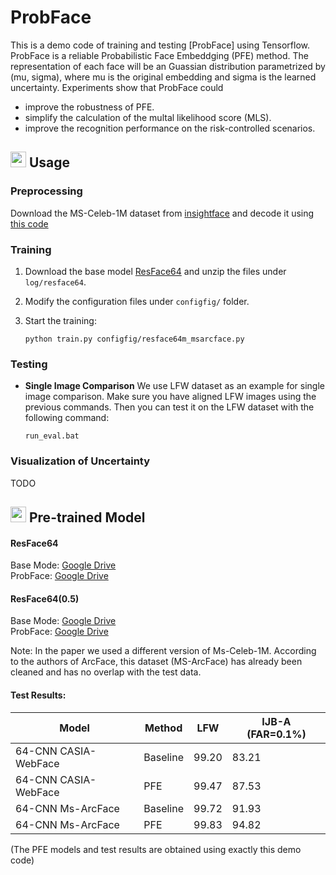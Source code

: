# ProbFace


This is a demo code of training and testing [ProbFace] using Tensorflow.
ProbFace is a reliable Probabilistic Face Embeddging (PFE) method.
The representation of each face will be an Guassian distribution parametrized by (mu, sigma), where mu is the original embedding and sigma is the learned uncertainty. Experiments show that ProbFace could
+ improve the robustness of PFE.
+ simplify the calculation of the multal likelihood score (MLS).
+ improve the recognition performance on the risk-controlled scenarios.


## <img src="https://image.flaticon.com/icons/svg/1/1383.svg" width="25"/> Usage

### Preprocessing

Download the MS-Celeb-1M dataset from [insightface](https://github.com/deepinsight/insightface/wiki/Dataset-Zoo) and decode it using [this code](https://github.com/deepinsight/insightface/blob/master/recognition/data/rec2image.py)

### Training
1. Download the base model [ResFace64](https://drive.baidu.com/open?id=1MiC_qCj5GFidWLtON9ekClOCJu6dPHT4) and unzip the files under ```log/resface64```.

2. Modify the configuration files under ```configfig/``` folder.

4. Start the training:
    ``` Shell
    python train.py configfig/resface64m_msarcface.py
    ```

### Testing
+ **Single Image Comparison**
    We use LFW dataset as an example for single image comparison. Make sure you have aligned LFW images using the previous commands. Then you can test it on the LFW dataset with the following command:
    ```Shell
    run_eval.bat
    ```

### Visualization of Uncertainty
TODO


## <img src="https://image.flaticon.com/icons/svg/48/48541.svg" width="25"/> Pre-trained Model

#### ResFace64
Base Mode: [Google Drive](https://drive.google.com/open?id=15CMJ4vh2_fdX3M05CIJY7V2B0ydoSr2Q)  
ProbFace: [Google Drive](https://drive.google.com/open?id=1R-sl5vaxWheyQBpgtONiSH5Qt4153Tl3)

#### ResFace64(0.5)
Base Mode: [Google Drive](https://drive.google.com/open?id=15CMJ4vh2_fdX3M05CIJY7V2B0ydoSr2Q)  
ProbFace: [Google Drive](https://drive.google.com/open?id=1R-sl5vaxWheyQBpgtONiSH5Qt4153Tl3)

Note: In the paper we used a different version of Ms-Celeb-1M. According to the authors of ArcFace, this dataset (MS-ArcFace) has already been cleaned and has no overlap with the test data.

#### Test Results: 
| Model | Method | LFW | IJB-A (FAR=0.1%) |
| ----- | ------ |--- | ----- |
| 64-CNN CASIA-WebFace | Baseline | 99.20 | 83.21 |
| 64-CNN CASIA-WebFace | PFE | 99.47 | 87.53 |
| 64-CNN Ms-ArcFace | Baseline | 99.72 | 91.93 |
| 64-CNN Ms-ArcFace | PFE | 99.83 | 94.82 |

(The PFE models and test results are obtained using exactly this demo code)

